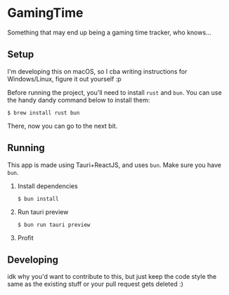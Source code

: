 # GamingTime

Something that may end up being a gaming time tracker, who knows...


## Setup

I'm developing this on macOS, so I cba writing instructions for Windows/Linux, figure it out yourself :p

Before running the project, you'll need to install `rust` and `bun`. You can use the handy dandy command below to install them:

```shell
$ brew install rust bun
```

There, now you can go to the next bit.


## Running

This app is made using Tauri+ReactJS, and uses `bun`. Make sure you have `bun`.

1. Install dependencies
   ```shell
   $ bun install
   ```

2. Run tauri preview
   ```shell
   $ bun run tauri preview
   ```

3. Profit


## Developing

idk why you'd want to contribute to this, but just keep the code style the same as the existing stuff or your pull request gets deleted :)